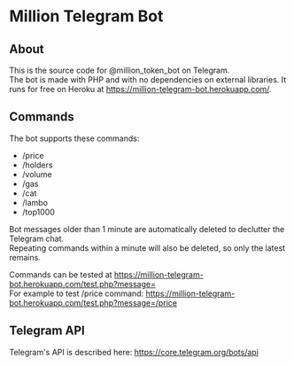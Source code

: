 # Million Telegram Bot

## About

This is the source code for @million_token_bot on Telegram.  
The bot is made with PHP and with no dependencies on external libraries.
It runs for free on Heroku at https://million-telegram-bot.herokuapp.com/.

## Commands

The bot supports these commands:
- /price
- /holders
- /volume
- /gas
- /cat
- /lambo
- /top1000

Bot messages older than 1 minute are automatically deleted to declutter the Telegram chat.  
Repeating commands within a minute will also be deleted, so only the latest remains.

Commands can be tested at https://million-telegram-bot.herokuapp.com/test.php?message=<command>  
For example to test /price command: https://million-telegram-bot.herokuapp.com/test.php?message=/price

## Telegram API
Telegram's API is described here: https://core.telegram.org/bots/api